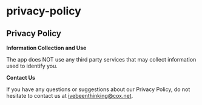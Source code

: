 # privacy-policy
## Privacy Policy

**Information Collection and Use**

The app does NOT use any third party services that may collect information used to identify you.

**Contact Us**

If you have any questions or suggestions about our Privacy Policy, do not hesitate to contact us at ivebeenthinking@cox.net.

